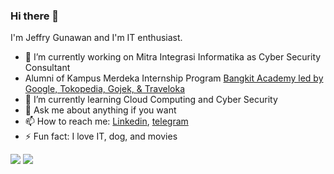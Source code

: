 ### Hi there 👋

I'm Jeffry Gunawan and I'm IT enthusiast.

- 🔭 I’m currently working on Mitra Integrasi Informatika as Cyber Security Consultant
- Alumni of Kampus Merdeka Internship Program [Bangkit Academy led by Google, Tokopedia, Gojek, & Traveloka](https://grow.google/intl/id_id/bangkit/)
- 🌱 I’m currently learning Cloud Computing and Cyber Security
- 💬 Ask me about anything if you want
- 📫 How to reach me: [Linkedin](https://www.linkedin.com/in/jeffrygunawan/), [telegram](https://t.me/jeffanzos)
- ⚡ Fun fact: I love IT, dog, and movies

<img src="https://github-readme-stats.vercel.app/api/top-langs/?username=jeffrywu28&layout=compact&theme=radical">
<img src="https://github-readme-stats.vercel.app/api?username=jeffrywu28&&show_icons=true&theme=react">
